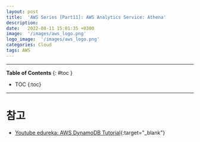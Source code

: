 ```yaml
---
layout: post
title:  'AWS Series [Part11]: AWS Analytics Service: Athena'
description: 
date:   2022-08-11 15:01:35 +0300
image:  '/images/aws_logo.png'
logo_image:  '/images/aws_logo.png'
categories: Cloud
tags: AWS
---
```

---

**Table of Contents**
{: #toc }
*  TOC
{:toc}

---


# 참고

- [Youtube edureka: AWS DynamoDB Tutorial](https://www.youtube.com/watch?v=k0fcbRj_pZE&list=LL&index=7){:target="_blank"}